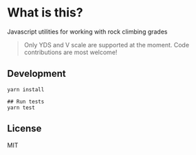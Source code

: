 # What is this?

Javascript utilities for working with rock climbing grades

> Only YDS and V scale are supported at the moment. Code contributions are most welcome!

## Development

```
yarn install

## Run tests
yarn test
```

## License

MIT
